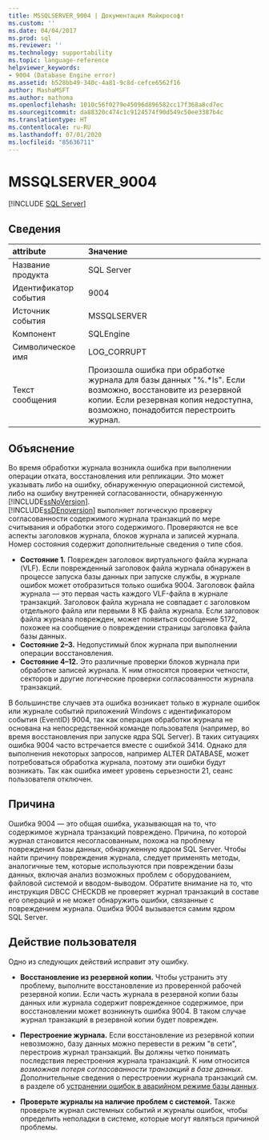 ```yaml
---
title: MSSQLSERVER_9004 | Документация Майкрософт
ms.custom: ''
ms.date: 04/04/2017
ms.prod: sql
ms.reviewer: ''
ms.technology: supportability
ms.topic: language-reference
helpviewer_keywords:
- 9004 (Database Engine error)
ms.assetid: b528bb49-340c-4a81-9c8d-cefce6562f16
author: MashaMSFT
ms.author: mathoma
ms.openlocfilehash: 1010c56f0279e45096d896582cc17f368a8cd7ec
ms.sourcegitcommit: da88320c474c1c9124574f90d549c50ee3387b4c
ms.translationtype: HT
ms.contentlocale: ru-RU
ms.lasthandoff: 07/01/2020
ms.locfileid: "85636711"
---
```

# <a name="mssqlserver_9004"></a>MSSQLSERVER_9004
 [!INCLUDE [SQL Server](../../includes/applies-to-version/sqlserver.md)]
  
## <a name="details"></a>Сведения  
  
| attribute | Значение |  
| :-------- | :---- |  
|Название продукта|SQL Server|  
|Идентификатор события|9004|  
|Источник события|MSSQLSERVER|  
|Компонент|SQLEngine|  
|Символическое имя|LOG_CORRUPT|  
|Текст сообщения|Произошла ошибка при обработке журнала для базы данных "%.*ls".  Если возможно, восстановите из резервной копии. Если резервная копия недоступна, возможно, понадобится перестроить журнал.|  
  
## <a name="explanation"></a>Объяснение  
Во время обработки журнала возникла ошибка при выполнении операции отката, восстановления или репликации. Это может указывать либо на ошибку, обнаруженную операционной системой, либо на ошибку внутренней согласованности, обнаруженную [!INCLUDE[ssNoVersion](../../includes/ssnoversion-md.md)].  
[!INCLUDE[ssDEnoversion](../../includes/ssdenoversion-md.md)] выполняет логическую проверку согласованности содержимого журнала транзакций по мере считывания и обработки этого содержимого. Проверяются не все аспекты заголовков журнала, блоков журнала и записей журнала. Номер состояния содержит дополнительные сведения о типе сбоя.

 - **Состояние 1.** Поврежден заголовок виртуального файла журнала (VLF).  Если поврежденный заголовок файла журнала обнаружен в процессе запуска базы данных при запуске службы, в журнале ошибок может отобразиться только ошибка 9004. Заголовок файла журнала — это первая часть каждого VLF-файла в журнале транзакций. Заголовок файла журнала не совпадает с заголовком отдельного файла или первыми 8 КБ файла журнала. Если заголовок файла журнала поврежден, может появиться сообщение 5172, похожее на сообщение о повреждении страницы заголовка файла базы данных.
 - **Состояние 2–3.** Недопустимый блок журнала при выполнении операции восстановления.
 - **Состояние 4–12.** Это различные проверки блоков журнала при обработке записей журнала. К ним относятся проверки четности, секторов и другие логические проверки согласованности журнала транзакций.

В большинстве случаев эта ошибка возникает только в журнале ошибок или журнале событий приложений Windows с идентификатором события (EventID) 9004, так как операция обработки журнала не основана на непосредственной команде пользователя (например, во время восстановления при запуске ядра SQL Server). В таких ситуациях ошибка 9004 часто встречается вместе с ошибкой 3414. Однако для выполнения некоторых запросов, например ALTER DATABASE, может потребоваться обработка журнала, поэтому эти ошибки будут возникать. Так как ошибка имеет уровень серьезности 21, сеанс пользователя отключен.

## <a name="cause"></a>Причина
Ошибка 9004 — это общая ошибка, указывающая на то, что содержимое журнала транзакций повреждено. Причина, по которой журнал становится несогласованным, похожа на проблему повреждения базы данных, обнаруженную ядром SQL Server. Чтобы найти причину повреждения журнала, следует применять методы, аналогичные тем, которые используются при повреждении базы данных, включая анализ возможных проблем с оборудованием, файловой системой и вводом-выводом. Обратите внимание на то, что инструкция DBCC CHECKDB не проверяет журнал транзакций в составе его операций и не может обнаружить ошибки, связанные с повреждением журнала. Ошибка 9004 вызывается самим ядром SQL Server.

## <a name="user-action"></a>Действие пользователя  
Одно из следующих действий исправит эту ошибку.  
  
-   **Восстановление из резервной копии.**  Чтобы устранить эту проблему, выполните восстановление из проверенной рабочей резервной копии. Если часть журнала в резервной копии базы данных или журнала содержит поврежденное содержимое, при восстановлении может возникнуть ошибка 9004. В таком случае журнал транзакций в резервной копии будет поврежден.
  
-   **Перестроение журнала.**  Если восстановление из резервной копии невозможно, базу данных можно перевести в режим "в сети", перестроив журнал транзакций. Вы должны четко понимать последствия перестроения журнала транзакций. К ним относится *возможная потеря согласованности транзакций в базе данных*. Дополнительные сведения о перестроении журнала транзакций см. в разделе об [устранении ошибок в аварийном режиме базы данных](../../t-sql/database-console-commands/dbcc-checkdb-transact-sql.md#resolving-errors-in-database-emergency-mode).
  
-   **Проверьте журналы на наличие проблем с системой.** Также проверьте журнал системных событий и журналы ошибок, чтобы определить неполадки в системе, которые могут являться причиной проблемы.  
  
